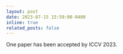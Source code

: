 ```yaml
---
layout: post
date: 2023-07-15 15:59:00-0400
inline: true
related_posts: false
---
```


One paper has been accepted by ICCV 2023.

